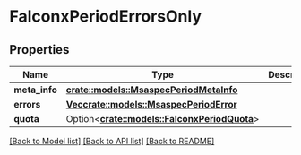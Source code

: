 # FalconxPeriodErrorsOnly

## Properties

Name | Type | Description | Notes
------------ | ------------- | ------------- | -------------
**meta_info** | [**crate::models::MsaspecPeriodMetaInfo**](msaspec.MetaInfo.md) |  | 
**errors** | [**Vec<crate::models::MsaspecPeriodError>**](msaspec.Error.md) |  | 
**quota** | Option<[**crate::models::FalconxPeriodQuota**](falconx.Quota.md)> |  | [optional]

[[Back to Model list]](../README.md#documentation-for-models) [[Back to API list]](../README.md#documentation-for-api-endpoints) [[Back to README]](../README.md)


